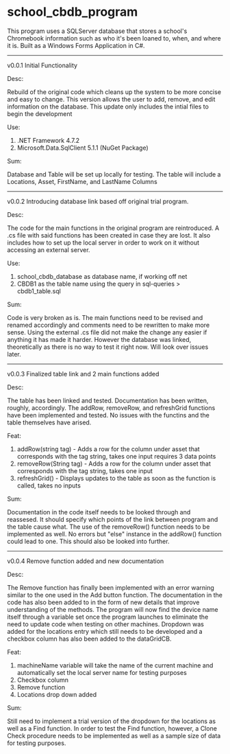 # school_cbdb_program
This program uses a SQLServer database that stores a school's Chromebook information such as who it's been loaned to, when, and where it is. Built as a Windows Forms Application in C#.

--------------------------------------------------------------------------------------------------------------------------------------------

v0.0.1 Initial Functionality

Desc:

Rebuild of the original code which cleans up the system to be more concise and easy to change. This version allows the user to add, remove, and edit information on the database. This update only includes the intial files to begin the development

Use:

1. .NET Framework 4.7.2
2. Microsoft.Data.SqlClient 5.1.1 (NuGet Package)

Sum:

Database and Table will be set up locally for testing. The table will include a Locations, Asset, FirstName, and LastName Columns

--------------------------------------------------------------------------------------------------------------------------------------------

v0.0.2 Introducing database link based off original trial program.

Desc: 

The code for the main functions in the original program are reintroduced. A .cs file with said functions has been created in case they are lost. It also includes how to set up the local server in order to work on it without accessing an external server.

Use:

1. school_cbdb_database as database name, if working off net
2. CBDB1 as the table name using the query in sql-queries > cbdb1_table.sql

Sum:

Code is very broken as is. The main functions need to be revised and renamed accordingly and comments need to be rewritten to make more sense. Using the external .cs file did not make the change any easier if anything it has made it harder. However the database was linked, theoretically as there is no way to test it right now. Will look over issues later.

--------------------------------------------------------------------------------------------------------------------------------------------

v0.0.3 Finalized table link and 2 main functions added

Desc:

The table has been linked and tested. Documentation has been written, roughly, accordingly. The addRow, removeRow, and refreshGrid functions have been implemented and tested. No issues with the functins and the table themselves have arised.

Feat:

1. addRow(string tag) - Adds a row for the column under asset that corresponds with the tag string, takes one input requires 3 data points
2. removeRow(String tag) - Adds a row for the column under asset that corresponds with the tag string, takes one input
3. refreshGrid() - Displays updates to the table as soon as the function is called, takes no inputs

Sum:

Documentation in the code itself needs to be looked through and reassesed. It should specify which points of the link between program and the table cause what. The use of the removeRow() function needs to be implemented as well. No errors but "else" instance in the addRow() function could lead to one. This should also be looked into further.

--------------------------------------------------------------------------------------------------------------------------------------------

v0.0.4 Remove function added and new documentation

Desc:

The Remove function has finally been implemented with an error warning similar to the one used in the Add button function. The documentation in the code has also been added to in the form of new details that improve understanding of the methods. The program will now find the device name itself through a variable set once the program launches to eliminate the need to update code when testing on other machines. Dropdown was added for the locations entry which still needs to be developed and a checkbox column has also been added to the dataGridCB.

Feat:

1. machineName variable will take the name of the current machine and automatically set the local server name for testing purposes
2. Checkbox column
3. Remove function
4. Locations drop down added

Sum:

Still need to implement a trial version of the dropdown for the locations as well as a Find function. In order to test the Find function, however, a Clone Check procedure needs to be implemented as well as a sample size of data for testing purposes.